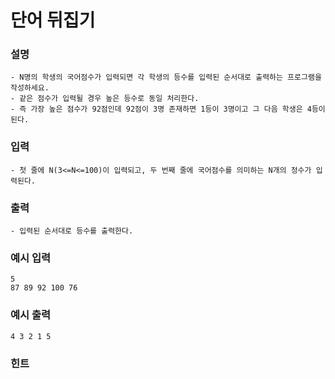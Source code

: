 # 단어 뒤집기

### **설명**
    - N명의 학생의 국어점수가 입력되면 각 학생의 등수를 입력된 순서대로 출력하는 프로그램을 작성하세요.
    - 같은 점수가 입력될 경우 높은 등수로 동일 처리한다.
    - 즉 가장 높은 점수가 92점인데 92점이 3명 존재하면 1등이 3명이고 그 다음 학생은 4등이 된다.
    
### **입력**
    - 첫 줄에 N(3<=N<=100)이 입력되고, 두 번째 줄에 국어점수를 의미하는 N개의 정수가 입력된다.

### **출력**
    - 입력된 순서대로 등수를 출력한다.


### 예시 입력
    5
    87 89 92 100 76

### 예시 출력
    4 3 2 1 5

### 힌트
